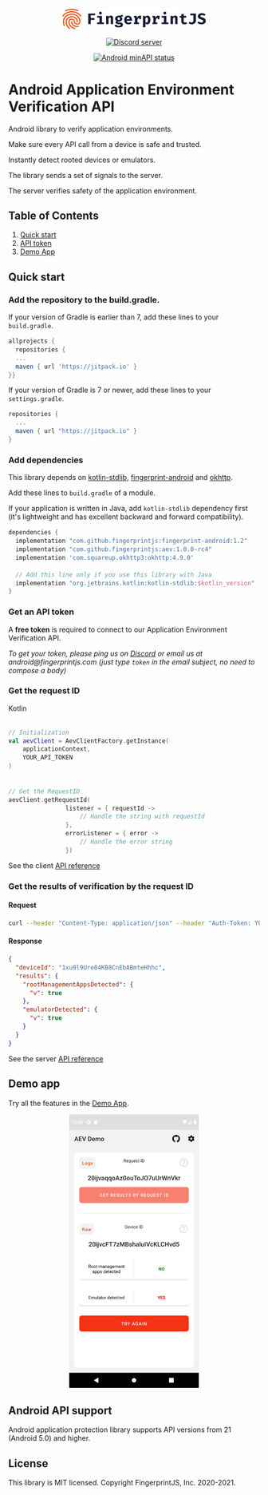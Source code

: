 <p align="center">
  <a href="https://fingerprintjs.com">
    <img src="resources/logo.svg" alt="FingerprintJS" width="300px" />
  </a>
</p>
<p align="center">
  <a href="https://discord.gg/39EpE2neBg">
    <img src="https://img.shields.io/discord/852099967190433792?style=logo&label=Discord&logo=Discord&logoColor=white" alt="Discord server">
  </a>
</p>
<p align="center">
    <a href="https://android-arsenal.com/api?level=21">
    <img src="https://img.shields.io/badge/API-21%2B-brightgreen.svg" alt="Android minAPI status">
  </a>
</p>


# Android Application Environment Verification API

Android library to verify application environments. 

Make sure every API call from a device is safe and trusted. 

Instantly detect rooted devices or emulators. 

The library sends a set of signals to the server.

The server verifies safety of the application environment.


## Table of Contents
1. [Quick start](#quick-start)
2. [API token](#get-an-api-token)
3. [Demo App](#demo-app)



## Quick start

### Add the repository to the build.gradle.

If your version of Gradle is earlier than 7, add these lines to your `build.gradle`.


```gradle
allprojects {	
  repositories {
  ...
  maven { url 'https://jitpack.io' }	
}}
```

If your version of Gradle is 7 or newer, add these lines to your `settings.gradle`.
```gradle
repositories {
  ...
  maven { url "https://jitpack.io" }
}
```

### Add dependencies

This library depends on [kotlin-stdlib](https://kotlinlang.org/api/latest/jvm/stdlib/), [fingerprint-android](https://github.com/fingerprintjs/fingerprint-android) and [okhttp](https://github.com/square/okhttp).
 
Add these lines to `build.gradle` of a module.

If your application is written in Java, add `kotlin-stdlib` dependency first (it's lightweight and has excellent backward and forward compatibility).

```gradle
dependencies {
  implementation "com.github.fingerprintjs:fingerprint-android:1.2"
  implementation "com.github.fingerprintjs:aev:1.0.0-rc4"
  implementation 'com.squareup.okhttp3:okhttp:4.9.0'

  // Add this line only if you use this library with Java
  implementation "org.jetbrains.kotlin:kotlin-stdlib:$kotlin_version"
}

```

### Get an API token

A **free token** is required to connect to our Application Environment Verification API.

_To get your token, please ping us on [Discord](https://discord.gg/7NWETgnW) or email us at android@fingerprintjs.com_
_(just type `token` in the email subject, no need to compose a body)_
<br/>

### Get the request ID

Kotlin

```kotlin

// Initialization
val aevClient = AevClientFactory.getInstance(
    applicationContext,
    YOUR_API_TOKEN
)


// Get the RequestID
aevClient.getRequestId(
                listener = { requestId ->
                    // Handle the string with requestId
                },
                errorListener = { error ->
                    // Handle the error string
                })

```

See the client [API reference](docs/client_api.md)

### Get the results of verification by the request ID

#### Request
```sh
curl --header "Content-Type: application/json" --header "Auth-Token: YOUR_API_TOKEN" https://app-protect.fpapi.io/api/v1/results?id=YOUR_REQUEST_ID

```

#### Response
```json
{
  "deviceId": "1xu9l9Ure84KB8CnEbABmteHhhc",
  "results": {
    "rootManagementAppsDetected": {
      "v": true
    },
    "emulatorDetected": {
      "v": true
    }
  }
}
```

See the server [API reference](docs/server_api.md)

## Demo app

Try all the features in the [Demo App](https://github.com/fingerprintjs/aev/releases).

<p align="center">
    <img src="resources/demoapp.png" alt="PlaygroundApp" width="260px" />
</p>


## Android API support

Android application protection library  supports API versions from 21 (Android 5.0) and higher.


## License

This library is MIT licensed.
Copyright FingerprintJS, Inc. 2020-2021.
